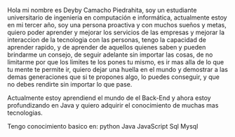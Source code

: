 Hola mi nombre es Deyby Camacho Piedrahita, soy un estudiante universitario de ingenieria en computación e informática, actualmente estoy en mi tercer año,
soy una persona proactiva y con muchos sueños y metas, quiero poder aprender y mejorar los servicios de las empresas y mejorar la interaccion de la tecnologia
con las personas, tengo la capacidad de aprender rapido, y de aprender de aquellos quienes saben y pueden brindarme un consejo, de seguir adelante sin importar
las cosas, de no limitarme por que los limites te los pones tu mismo, es ir mas alla de lo que tu mente te permite ir, quiero dejar una huella en el mundo
y demostrar a las demas generaciones que si te propones algo, lo puedes conseguir, y que no debes rendirte sin importar lo que pase.

Actualmente estoy aprendiend el mundo de el Back-End y ahora estoy profundizando en Java y quiero adquirir el conocimiento de muchas mas tecnologias.

Tengo conocimiento basico en: 
python
Java
JavaScript
Sql
Mysql
